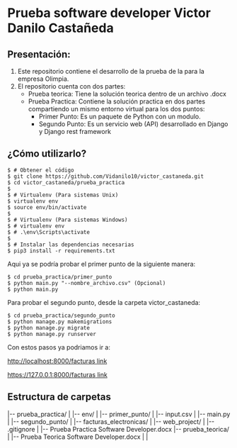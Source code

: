 # Prueba software developer Victor Danilo Castañeda

## Presentación:
1. Este repositorio contiene el desarrollo de la prueba de la para la empresa Olimpia.
2. El repositorio cuenta con dos partes:
    - Prueba teorica: Tiene la solución teorica dentro de un archivo .docx
    - Prueba Practica: Contiene la solución practica en dos partes compartiendo un mismo entorno virtual
    para los dos puntos:
        - Primer Punto: Es un paquete de Python con un modulo.
        - Segundo Punto: Es un servicio web (API) desarrollado en Django y Django rest framework


## ¿Cómo utilizarlo?

```
$ # Obtener el código
$ git clone https://github.com/Vidanilo10/victor_castaneda.git
$ cd victor_castaneda/prueba_practica
$
$ # Virtualenv (Para sistemas Unix)
$ virtualenv env
$ source env/bin/activate
$
$ # Virtualenv (Para sistemas Windows)
$ # virtualenv env
$ # .\env\Scripts\activate
$
$ # Instalar las dependencias necesarias
$ pip3 install -r requirements.txt
```

Aqui ya se podría probar el primer punto de la siguiente manera:
```
$ cd prueba_practica/primer_punto
$ python main.py "--nombre_archivo.csv" (Opcional)
$ python main.py
```

Para probar el segundo punto, desde la carpeta victor_castaneda:
```
$ cd prueba_practica/segundo_punto
$ python manage.py makemigrations
$ python manage.py migrate
$ python manage.py runserver
```
Con estos pasos ya podriamos ir a:


[http://localhost:8000/facturas link](http://localhost:8000/facturas)


[https://127.0.0.1:8000/facturas link](https://127.0.0.1:8000) 


## Estructura de carpetas  
|-- prueba_practica/
|    |-- env/
|    |-- primer_punto/
|        |-- input.csv
|        |-- main.py
|    |-- segundo_punto/
|        |-- facturas_electronicas/
|        |-- web_project/
|    |-- .gitignore
|    |-- Prueba Practica Software Developer.docx
|-- prueba_teorica/
|    |-- Prueba Teorica Software Developer.docx
|   |